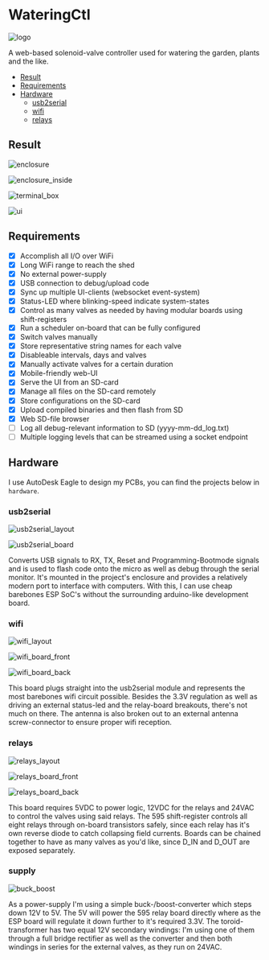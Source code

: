 # WateringCtl

![logo](readme_images/logo.png)

A web-based solenoid-valve controller used for watering the garden, plants and the like.

* [Result](#result)
* [Requirements](#requirements)
* [Hardware](#hardware)
  * [usb2serial](#usb2serial)
  * [wifi](#wifi)
  * [relays](#relays)

## Result

![enclosure](readme_images/enclosure.jpg)

![enclosure_inside](readme_images/enclosure_inside.jpg)

![terminal_box](readme_images/terminal_box.jpg)

![ui](readme_images/ui.png)

## Requirements

* [x] Accomplish all I/O over WiFi
* [x] Long WiFi range to reach the shed
* [x] No external power-supply
* [x] USB connection to debug/upload code
* [x] Sync up multiple UI-clients (websocket event-system)
* [x] Status-LED where blinking-speed indicate system-states
* [x] Control as many valves as needed by having modular boards using shift-registers
* [x] Run a scheduler on-board that can be fully configured
* [x] Switch valves manually
* [x] Store representative string names for each valve
* [x] Disableable intervals, days and valves
* [x] Manually activate valves for a certain duration
* [x] Mobile-friendly web-UI
* [x] Serve the UI from an SD-card
* [x] Manage all files on the SD-card remotely
* [x] Store configurations on the SD-card
* [x] Upload compiled binaries and then flash from SD
* [x] Web SD-file browser
* [ ] Log all debug-relevant information to SD (yyyy-mm-dd_log.txt)
* [ ] Multiple logging levels that can be streamed using a socket endpoint

## Hardware

I use AutoDesk Eagle to design my PCBs, you can find the projects below in `hardware`.

### usb2serial

![usb2serial_layout](readme_images/layout_usb2serial.png)

![usb2serial_board](readme_images/board_usb2serial.jpg)

Converts USB signals to RX, TX, Reset and Programming-Bootmode signals and is used to flash code onto the micro as well as debug through the serial monitor. It's mounted in the project's enclosure and provides a relatively modern port to interface with computers. With this, I can use cheap barebones ESP SoC's without the surrounding arduino-like development board.

### wifi

![wifi_layout](readme_images/layout_wifi.png)

![wifi_board_front](readme_images/board_wifi_front.jpg)

![wifi_board_back](readme_images/board_wifi_back.jpg)

This board plugs straight into the usb2serial module and represents the most barebones wifi circuit possible. Besides the 3.3V regulation as well as driving an external status-led and the relay-board breakouts, there's not much on there. The antenna is also broken out to an external antenna screw-connector to ensure proper wifi reception.

### relays

![relays_layout](readme_images/layout_relays.png)

![relays_board_front](readme_images/board_relays_front.jpg)

![relays_board_back](readme_images/board_relays_back.jpg)

This board requires 5VDC to power logic, 12VDC for the relays and 24VAC to control the valves using said relays. The 595 shift-register controls all eight relays through on-board transistors safely, since each relay has it's own reverse diode to catch collapsing field currents. Boards can be chained together to have as many valves as you'd like, since D_IN and D_OUT are exposed separately.

### supply

![buck_boost](readme_images/buck_boost.png)

As a power-supply I'm using a simple buck-/boost-converter which steps down 12V to 5V. The 5V will power the 595 relay board directly where as the ESP board will regulate it down further to it's required 3.3V. The toroid-transformer has two equal 12V secondary windings: I'm using one of them through a full bridge rectifier as well as the converter and then both windings in series for the external valves, as they run on 24VAC.